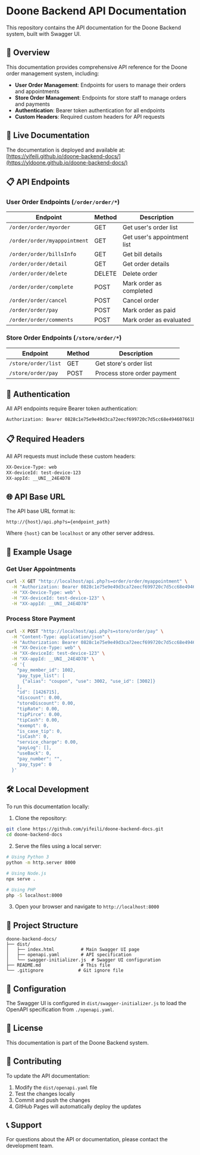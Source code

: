 # Doone Backend API Documentation

This repository contains the API documentation for the Doone Backend system, built with Swagger UI.

## 📖 Overview

This documentation provides comprehensive API reference for the Doone order management system, including:

- **User Order Management**: Endpoints for users to manage their orders and appointments
- **Store Order Management**: Endpoints for store staff to manage orders and payments
- **Authentication**: Bearer token authentication for all endpoints
- **Custom Headers**: Required custom headers for API requests

## 🚀 Live Documentation

The documentation is deployed and available at: [https://yifeili.github.io/doone-backend-docs/](https://yldoone.github.io/doone-backend-docs/)

## 📋 API Endpoints

### User Order Endpoints (`/order/order/*`)

| Endpoint | Method | Description |
|----------|--------|-------------|
| `/order/order/myorder` | GET | Get user's order list |
| `/order/order/myappointment` | GET | Get user's appointment list |
| `/order/order/billsInfo` | GET | Get bill details |
| `/order/order/detail` | GET | Get order details |
| `/order/order/delete` | DELETE | Delete order |
| `/order/order/complete` | POST | Mark order as completed |
| `/order/order/cancel` | POST | Cancel order |
| `/order/order/pay` | POST | Mark order as paid |
| `/order/order/comments` | POST | Mark order as evaluated |

### Store Order Endpoints (`/store/order/*`)

| Endpoint | Method | Description |
|----------|--------|-------------|
| `/store/order/list` | GET | Get store's order list |
| `/store/order/pay` | POST | Process store order payment |

## 🔐 Authentication

All API endpoints require Bearer token authentication:

```bash
Authorization: Bearer 0828c1e75e9e49d3ca72eecf699720c7d5cc68e494607661b6b1542fb74a15a2
```

## 📋 Required Headers

All API requests must include these custom headers:

```bash
XX-Device-Type: web
XX-deviceId: test-device-123
XX-appId: __UNI__24E4D78
```

## 🌐 API Base URL

The API base URL format is:
```
http://{host}/api.php?s={endpoint_path}
```

Where `{host}` can be `localhost` or any other server address.

## 📝 Example Usage

### Get User Appointments
```bash
curl -X GET "http://localhost/api.php?s=order/order/myappointment" \
  -H "Authorization: Bearer 0828c1e75e9e49d3ca72eecf699720c7d5cc68e494607661b6b1542fb74a15a2" \
  -H "XX-Device-Type: web" \
  -H "XX-deviceId: test-device-123" \
  -H "XX-appId: __UNI__24E4D78"
```

### Process Store Payment
```bash
curl -X POST "http://localhost/api.php?s=store/order/pay" \
  -H "Content-Type: application/json" \
  -H "Authorization: Bearer 0828c1e75e9e49d3ca72eecf699720c7d5cc68e494607661b6b1542fb74a15a2" \
  -H "XX-Device-Type: web" \
  -H "XX-deviceId: test-device-123" \
  -H "XX-appId: __UNI__24E4D78" \
  -d '{
    "pay_member_id": 1002,
    "pay_type_list": [
      {"alias": "coupon", "use": 3002, "use_id": [3002]}
    ],
    "id": [1426715],
    "discount": 0.00,
    "storeDiscount": 0.00,
    "tipRate": 0.00,
    "tipPirce": 0.00,
    "tipCash": 0.00,
    "exempt": 0,
    "is_case_tip": 0,
    "isCash": 0,
    "service_charge": 0.00,
    "payLog": [],
    "useBack": 0,
    "pay_number": "",
    "pay_type": 0
  }'
```

## 🛠️ Local Development

To run this documentation locally:

1. Clone the repository:
```bash
git clone https://github.com/yifeili/doone-backend-docs.git
cd doone-backend-docs
```

2. Serve the files using a local server:
```bash
# Using Python 3
python -m http.server 8000

# Using Node.js
npx serve .

# Using PHP
php -S localhost:8000
```

3. Open your browser and navigate to `http://localhost:8000`

## 📁 Project Structure

```
doone-backend-docs/
├── dist/
│   ├── index.html          # Main Swagger UI page
│   ├── openapi.yaml        # API specification
│   └── swagger-initializer.js  # Swagger UI configuration
├── README.md               # This file
└── .gitignore             # Git ignore file
```

## 🔧 Configuration

The Swagger UI is configured in `dist/swagger-initializer.js` to load the OpenAPI specification from `./openapi.yaml`.

## 📄 License

This documentation is part of the Doone Backend system.

## 🤝 Contributing

To update the API documentation:

1. Modify the `dist/openapi.yaml` file
2. Test the changes locally
3. Commit and push the changes
4. GitHub Pages will automatically deploy the updates

## 📞 Support

For questions about the API or documentation, please contact the development team.
